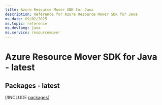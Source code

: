 ```yaml
---
title: Azure Resource Mover SDK for Java
description: Reference for Azure Resource Mover SDK for Java
ms.date: 09/02/2025
ms.topic: reference
ms.devlang: java
ms.service: resourcemover
---
```

# Azure Resource Mover SDK for Java - latest
## Packages - latest
[!INCLUDE [packages](resource-mover-index.md)]